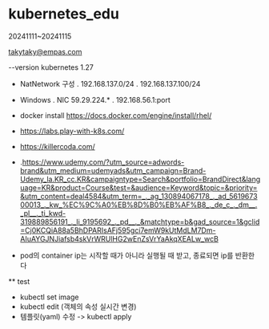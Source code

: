 # kubernetes_edu
20241111~20241115

takytaky@empas.com

--version kubernetes 1.27 

- NatNetwork 구성
  . 192.168.137.0/24
  . 192.168.137.100/24
- Windows
  . NIC 59.29.224.*
  . 192.168.56.1:port

- docker install
    https://docs.docker.com/engine/install/rhel/

- https://labs.play-with-k8s.com/

- https://killercoda.com/
- .https://www.udemy.com/?utm_source=adwords-brand&utm_medium=udemyads&utm_campaign=Brand-Udemy_la.KR_cc.KR&campaigntype=Search&portfolio=BrandDirect&language=KR&product=Course&test=&audience=Keyword&topic=&priority=&utm_content=deal4584&utm_term=_._ag_130894067178_._ad_561967300013_._kw_%EC%9C%A0%EB%8D%B0%EB%AF%B8_._de_c_._dm__._pl__._ti_kwd-319889856191_._li_9195692_._pd__._&matchtype=b&gad_source=1&gclid=Cj0KCQiA88a5BhDPARIsAFj595gci7emW9kUtMdLM7Dm-AIuAYGJNJiafsb4skVrWRUlHG2wEnZsVrYaAkqXEALw_wcB

- pod의 container ip는 시작할 때가 아니라 실행될 때 받고, 종료되면 ip를 반환한다

** test

- kubectl set image
- kubectl edit (객체의 속성 실시간 변경)
- 템플릿(yaml) 수정 -> kubectl apply
